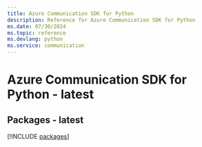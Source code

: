 ```yaml
---
title: Azure Communication SDK for Python
description: Reference for Azure Communication SDK for Python
ms.date: 07/30/2024
ms.topic: reference
ms.devlang: python
ms.service: communication
---
```

# Azure Communication SDK for Python - latest
## Packages - latest
[!INCLUDE [packages](communication-index.md)]